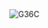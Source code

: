 <img alt="G36C" src="[https://pt.wikipedia.org/wiki/Ficheiro:Gewehr_G36_noBG.jpg](https://upload.wikimedia.org/wikipedia/commons/e/ec/Gewehr_G36_noBG.jpg)https://upload.wikimedia.org/wikipedia/commons/e/ec/Gewehr_G36_noBG.jpg"/>
